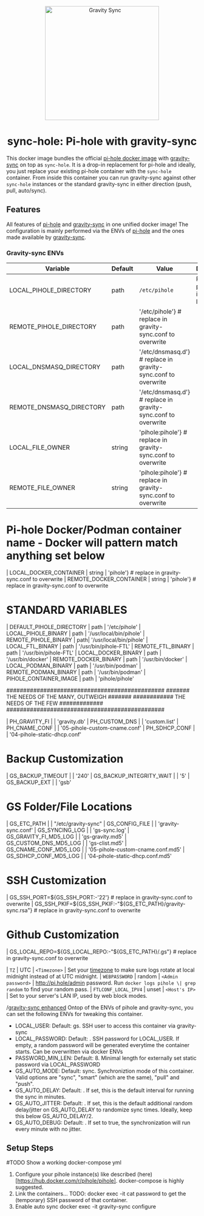 <p align="center">
<img src="https://vmstan.com/content/images/2021/02/gs-logo.svg" width="300" alt="Gravity Sync">
</p>

<span align="center">

# sync-hole: Pi-hole with gravity-sync

</span>

This docker image bundles the official [pi-hole docker image](https://github.com/pi-hole/docker-pi-hole) with [gravity-sync](https://github.com/vmstan/gravity-sync) on top as `sync-hole`.
It is a drop-in replacement for pi-hole and ideally, you just replace your existing pi-hole container with the `sync-hole` container. From inside this container you can run gravity-sync against other `sync-hole` instances or the standard gravity-sync in either direction (push, pull, auto/sync).

## Features

All features of [pi-hole](https://github.com/pi-hole/docker-pi-hole) and [gravity-sync](https://github.com/vmstan/gravity-sync) in one unified docker image!
The configuration is mainly performed via the ENVs of [pi-hole](https://hub.docker.com/r/pihole/pihole) and the ones made available by [gravity-sync](https://github.com/vmstan/gravity-sync/wiki/Installing#configuration).

### Gravity-sync ENVs
| Variable | Default | Value | Description |
| -------- | ------- | ----- | ---------- |
| LOCAL_PIHOLE_DIRECTORY | path | `/etc/pihole` | Path, where pihole is installed locally.
| REMOTE_PIHOLE_DIRECTORY | path | '/etc/pihole'}           # replace in gravity-sync.conf to overwrite
| LOCAL_DNSMASQ_DIRECTORY | path | '/etc/dnsmasq.d'}        # replace in gravity-sync.conf to overwrite
| REMOTE_DNSMASQ_DIRECTORY | path | '/etc/dnsmasq.d'}      # replace in gravity-sync.conf to overwrite
| LOCAL_FILE_OWNER | string | 'pihole:pihole'}                       # replace in gravity-sync.conf to overwrite
| REMOTE_FILE_OWNER | string | 'pihole:pihole'}                     # replace in gravity-sync.conf to overwrite

# Pi-hole Docker/Podman container name - Docker will pattern match anything set below
| LOCAL_DOCKER_CONTAINER | string | 'pihole'}                  # replace in gravity-sync.conf to overwrite
| REMOTE_DOCKER_CONTAINER | string | 'pihole'}                # replace in gravity-sync.conf to overwrite

# STANDARD VARIABLES #########################

| DEFAULT_PIHOLE_DIRECTORY | path | '/etc/pihole'
| LOCAL_PIHOLE_BINARY | path | '/usr/local/bin/pihole'
| REMOTE_PIHOLE_BINARY |  path| '/usr/local/bin/pihole'
| LOCAL_FTL_BINARY | path | '/usr/bin/pihole-FTL'
| REMOTE_FTL_BINARY | path | '/usr/bin/pihole-FTL'
| LOCAL_DOCKER_BINARY | path | '/usr/bin/docker'
| REMOTE_DOCKER_BINARY | path | '/usr/bin/docker'
| LOCAL_PODMAN_BINARY | path | '/usr/bin/podman'
| REMOTE_PODMAN_BINARY | path | '/usr/bin/podman'
| PIHOLE_CONTAINER_IMAGE | path | 'pihole/pihole'

###############################################
####### THE NEEDS OF THE MANY, OUTWEIGH #######
############ THE NEEDS OF THE FEW #############
###############################################

| PH_GRAVITY_FI | | 'gravity.db'
| PH_CUSTOM_DNS | | 'custom.list'
| PH_CNAME_CONF | | '05-pihole-custom-cname.conf'
| PH_SDHCP_CONF | | '04-pihole-static-dhcp.conf'

# Backup Customization
| GS_BACKUP_TIMEOUT | | '240'
| GS_BACKUP_INTEGRITY_WAIT | | '5'
| GS_BACKUP_EXT | | 'gsb'

# GS Folder/File Locations
| GS_ETC_PATH | | "/etc/gravity-sync"
| GS_CONFIG_FILE | | 'gravity-sync.conf'
| GS_SYNCING_LOG | | 'gs-sync.log'
| GS_GRAVITY_FI_MD5_LOG | | 'gs-gravity.md5'
| GS_CUSTOM_DNS_MD5_LOG | | 'gs-clist.md5'
| GS_CNAME_CONF_MD5_LOG | | '05-pihole-custom-cname.conf.md5'
| GS_SDHCP_CONF_MD5_LOG | | '04-pihole-static-dhcp.conf.md5'

# SSH Customization
| GS_SSH_PORT=${GS_SSH_PORT:-'22'}                                # replace in gravity-sync.conf to overwrite
| GS_SSH_PKIF=${GS_SSH_PKIF:-"${GS_ETC_PATH}/gravity-sync.rsa"}   # replace in gravity-sync.conf to overwrite

# Github Customization
| GS_LOCAL_REPO=${GS_LOCAL_REPO:-"${GS_ETC_PATH}/.gs"}            # replace in gravity-sync.conf to overwrite


| `TZ` | UTC | `<Timezone>` | Set your [timezone](https://en.wikipedia.org/wiki/List_of_tz_database_time_zones) to make sure logs rotate at local midnight instead of at UTC midnight.
| `WEBPASSWORD` | random | `<Admin password>` | http://pi.hole/admin password. Run `docker logs pihole \| grep random` to find your random pass.
| `FTLCONF_LOCAL_IPV4` | unset | `<Host's IP>` | Set to your server's LAN IP, used by web block modes.


/[gravity-sync enhanced](https://github.com/vmstan/gravity-sync/wiki/Hidden-Figures)
Ontop of the ENVs of pihole and gravity-sync, you can set the following ENVs for tweaking this container.

- LOCAL_USER: Default: gs. SSH user to access this container via gravity-sync
- LOCAL_PASSWORD: Default: <empty>. SSH password for LOCAL_USER. If empty, a random password will be generated everytime the container starts. Can be overwritten via docker ENVs
- PASSWORD_MIN_LEN: Default: 8. Minimal length for externally set static password via LOCAL_PASSWORD
- GS_AUTO_MODE: Default: sync. Synchroniztion mode of this container. Valid options are "sync", "smart" (which are the same), "pull" and "push".
- GS_AUTO_DELAY: Default: <empty>. If set, this is the default interval for running the sync in minutes.
- GS_AUTO_JITTER: Default: <empty>. If set, this is the default additional random delay/jitter on GS_AUTO_DELAY to randomize sync times. Ideally, keep this below GS_AUTO_DELAY/2.
- GS_AUTO_DEBUG: Default: <empty>. If set to true, the synchronization will run every minute with no jitter.

## Setup Steps

#TODO Show a working docker-compose yml

1. Configure your pihole instance(s) like described (here)[https://hub.docker.com/r/pihole/pihole]. docker-compose is highly suggested.
2. Link the containers... TODO: docker exec -it <remote container> cat password to get the (temporary) SSH password of that container.
3. Enable auto sync docker exec -it <local container> gravity-sync configure
